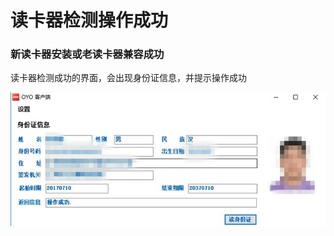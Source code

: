 # 读卡器检测操作成功

### 新读卡器安装或老读卡器兼容成功 

读卡器检测成功的界面，会出现身份证信息，并提示操作成功

![](../../../.gitbook/assets/image%20%28438%29.png)




